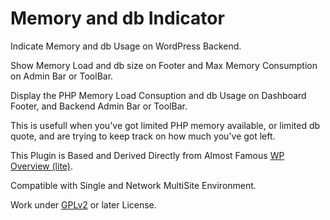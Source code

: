 Memory and db Indicator
=======================

Indicate Memory and db Usage on WordPress Backend.

Show Memory Load and db size on Footer and Max Memory Consumption on Admin Bar or ToolBar.

Display the PHP Memory Load Consuption and db Usage on Dashboard Footer, and Backend Admin Bar or ToolBar.

This is usefull when you've got limited PHP memory available, or limited db quote, 
and are trying to keep track on how much you've got left.

This Plugin is Based and Derived Directly from Almost Famous [WP Overview (lite)](http://wordpress.org/extend/plugins/wp-overview-lite/).

Compatible with Single and Network MultiSite Environment.

Work under [GPLv2](http://www.gnu.org/licenses/gpl-2.0.html) or later License.
